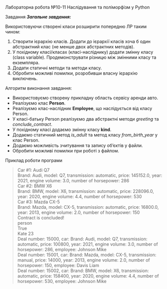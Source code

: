 Лабораторна робота №10-11
Наслідування та поліморфізм у Python

Завдання
***Загальне завдання:***

Використовуючи створені класи розширити попередню ЛР таким чином:
1. Створити ієрархію класів. Додати до ієрархії класів хоча б один абстрактний клас (не менше двох абстрактних методів).
2. У похідному класі/класах (класі-насліднику) додати змінну класу (class variable). Продемонструвати різницю між змінними класу та екземпляра.
3. Додати статичні методи та методи класу.
4. Обробити можливі помилки, розробивши власну ієрархію виключень.


Алгоритм виконання завдання:
- Використовуємо створену прикладну область сервісу аренди авто.
- Реалізуємо клас **Person**.
- Реалізуємо клас-наслідник **Employee**, що наслідується від класу Person.
- У класі-батьку Person реалізуємо два абстрактні методи *greeting* та *conclude_contract*.
- У похідному класі додаємо змінну класу **kind**.
- Додаємо статичний метод *is_adult* та метод класу *from_birth_year* у клас Person.
- Додаємо можливість зчитування та запису об’єктів у файли.
- Обробити можливі помилки при роботі з файлом.


Приклад роботи програми
> Car #1: Audi Q7 <br>
> Brand: Audi, model: Q7, transmission: automatic, price: 145152.0, year: 2021, engine volume: 3.0, number of horsepower: 286 <br>
> Car #2: BMW X6 <br> 
> Brand: BMW, model: X6, transmission: automatic, price: 228096.0, year: 2020, engine volume: 4.4, number of horsepower: 530 <br>
> Car #3: Mazda CX-5 <br>
> Brand: Mazda, model: CX-5, transmission: automatic, price: 16800.0, year: 2013, engine volume: 2.0, number of horsepower: 150 <br>
> Contract is concluded! <br>
> person <br>
> True <br>
> Kate 23 <br>
> Deal number: 15000, car: Brand: Audi, model: Q7, transmission: automatic, price: 100800, year: 2021, engine volume: 3.0, number of horsepower: 286, employee: Johnson Mike <br>
> Deal number: 15001, car: Brand: Mazda, model: CX-5, transmission: manual, price: 14000, year: 2013, engine volume: 2.0, number of horsepower: 150, employee: Davis Liam <br>
> Deal number: 15002, car: Brand: BMW, model: X6, transmission: automatic, price: 158400, year: 2020, engine volume: 4.4, number of horsepower: 530, employee: Johnson Mike <br>